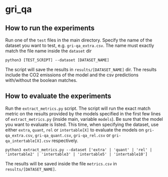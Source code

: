 # gri_qa

## How to run the experiments

Run one of the `test` files in the main directory. Specify the name of the dataset you want to test, e.g. `gri-qa_extra.csv`. The name must exactly match the file name inside the `dataset` dir

```
python3 [TEST_SCRIPT] --dataset [DATASET_NAME]
```

The script will save the results in `results/[DATASET_NAME]` dir. The results include the CO2 emissions of the model and the csv predictions with/without the boolean matches.

## How to evaluate the experiments

Run the `extract_metrics.py` script. The script will run the exact match metric on the results provided by the models specified in the first few lines of `extract_metrics.py` (inside main, variable `models`). Be sure that the model you want to evaluate is listed. This time, when specifying the dataset, use either `extra`, `quant`, `rel` or `intertable[X]` to evaluate the models on `gri-qa_extra.csv`, `gri-qa_quant.csv`, `gri-qa_rel.csv` or `gri-qa_intertable[X].csv` respectively.

```
python3 extract_metrics.py --dataset ['extra' | 'quant' | 'rel' | 'intertable2' | 'intertable3' | 'intertable5' | 'intertable10']
```

The results will be saved inside the file `metrics.csv` in `results/[DATASET_NAME]`.